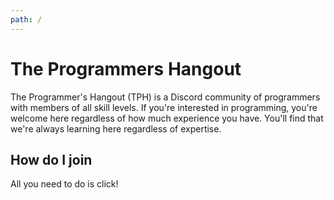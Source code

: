 ```yaml
---
path: /
---
```


# The Programmers Hangout

The Programmer's Hangout (TPH) is a Discord community of programmers with members of
all skill levels. If you're interested in programming, you're welcome here regardless
of how much experience you have. You'll find that we're always learning here regardless
of expertise.

## How do I join

All you need to do is click!

<!-- Insert link here later -->
